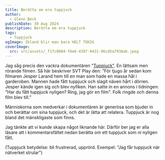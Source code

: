 ```yaml
---
title: Berätta om era tuppjuck
author:
  - Glenn Beck
publishDate: 30 Aug 2024
description: Berätta om era tuppjuck
tags:
  - Tuppjuck
ogImage: Ibland blir man bara HELT TOKIG
coverImage:
  src: src/assets/_f17c0804-f6e6-4397-9431-96cd5a7938ab.jpeg
---
```

Jag såg precis den vackra dokumentären "[Tuppjuck"](https://www.svtplay.se/video/Kk9kZWe/tuppjuck). En lättsam men rörande filmen. Så här  beskriver SVT Play den: ”För tjugo år sedan kom filmaren Jesper Larand hem till en man som hade en massa hål i garderoben. Mannen hade fått tuppjuck och slagit näven hårt i dörren. Jesper kände igen sig och blev nyfiken. Han satte in en annons i tidningen: "Har du fått tuppjuck nyligen? Ring, jag gör en film". Folk ringde och denna film blev till.”

Människorna som medverkar i dokumentären är generösa som bjuder in och berättar om sina tuppjuck, och det är lätta att relatera. Tuppjuck är nog bland det mänskligaste som finns.

Jag tänkte att vi kunde skapa något liknande här. Därför ber jag er alla läsare att i kommentarsfältet nedan berätta om ett tuppjuck som ni nyligen fått. 

(Tuppjuck betydelse: bli frustrerad, upprörd. Exempel: "Jag får tuppjuck när nätverket strular")
